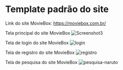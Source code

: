 # Template padrão do site



Link do site MovieBox:
https://moviebox.com.br/

Tela principal do site MovieBox
![Screenshot3](https://github.com/ICEI-PUC-Minas-PMV-ADS/pmv-ads-2023-1-e1-proj-web-t11-pmv-ads-2023-1-e1-proj-web-t11-01/assets/126619667/1f8123eb-caaa-44bb-a045-f08cc584293a)

Tela de  login do site MovieBox
![login](https://github.com/ICEI-PUC-Minas-PMV-ADS/pmv-ads-2023-1-e1-proj-web-t11-pmv-ads-2023-1-e1-proj-web-t11-01/assets/126619667/fb97103f-1f7f-464e-bc41-ea8ec3cb0c5c)

Tela de registro do site MovieBox
![registro](https://github.com/ICEI-PUC-Minas-PMV-ADS/pmv-ads-2023-1-e1-proj-web-t11-pmv-ads-2023-1-e1-proj-web-t11-01/assets/126619667/a5aaca22-1361-45af-a95d-fa4d3d6cc811)

Tela de pesquisa  do site MovieBox
![pesquisa-naruto](https://github.com/ICEI-PUC-Minas-PMV-ADS/pmv-ads-2023-1-e1-proj-web-t11-pmv-ads-2023-1-e1-proj-web-t11-01/assets/126619667/759e8c88-0fdb-43dc-b6aa-c6788f690b59)

